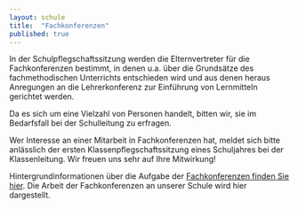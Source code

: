 ```yaml
---
layout: schule
title:  "Fachkonferenzen"
published: true
---
```


In der Schulpflegschaftssitzung werden die Elternvertreter für die Fachkonferenzen bestimmt, in denen u.a. über die Grundsätze des fachmethodischen Unterrichts entschieden wird und aus denen heraus Anregungen an die Lehrerkonferenz zur Einführung von Lernmitteln gerichtet werden.

Da es sich um eine Vielzahl von Personen handelt, bitten wir, sie im Bedarfsfall bei der Schulleitung zu erfragen.

Wer Interesse an einer Mitarbeit in Fachkonferenzen hat, meldet sich bitte anlässlich der ersten Klassenpflegschaftssitzung eines Schuljahres bei der Klassenleitung. Wir freuen uns sehr auf Ihre Mitwirkung!

Hintergrundinformationen über die Aufgabe der [Fachkonferenzen finden Sie hier](http://www.le-rs-nw.de/cms/index.php?option=com_content&task=view&id=81&Itemid=26). Die Arbeit der Fachkonferenzen an unserer Schule wird hier dargestellt. 

